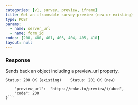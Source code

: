 ```yaml
---
categories: [v1, survey, preview, iframe]
title: Get an iframeable survey preview (new or existing)
type: POST
params: 
  - name: server_url 
  - name: form_id
codes: [200, 400, 401, 403, 404, 405, 410]
layout: null
---
```


### Response

Sends back an object including a preview_url property.

```Status: 200 OK (existing)    Status: 201 OK (new)```
```{
    "preview_url":  "https://enke.to/preview/i/abcd",
    "code": 200
}```
